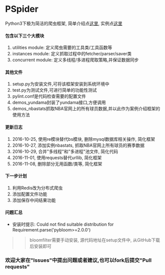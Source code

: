 # PSpider
Python3下极为简洁的爬虫框架, 简单介绍点[这里](https://zhuanlan.zhihu.com/p/23017812), 实例点[这里](https://zhuanlan.zhihu.com/p/23250032)

#### 包含以下三个大模块
1. utilities module: 定义爬虫需要的工具类/工具函数等
2. instances module: 定义抓取过程中的fetcher/parser/saver类
3. concurrent module: 定义多线程/多进程爬取策略,并保证数据同步

#### 其他文件
1. setup.py为安装文件,可将该框架安装到系统环境中
2. test.py为测试文件,可进行简单的功能性测试
3. pylint.conf是代码检查需要的配置文件
4. demos_yundama封装了yundama接口,方便调用
5. demos_nbastats抓取NBA官网上的所有球员数据,并以此作为案例介绍框架的使用方法

#### 更新日志
1. 2016-10-25, 使用re模块替代bs模块, 删除mysql数据库相关操作, 简化框架
2. 2016-10-27, 添加实例nbastats, 抓取NBA官网上所有球员的赛季数据
3. 2016-10-29, 合并"多线程"和"多进程"池文件, 简化代码
4. 2016-11-01, 使用requests替代urllib, 简化框架
5. 2016-11-08, 删除部分无用函数/类等, 简化框架

#### 下一步计划
1. 利用Redis改为分布式爬虫
2. 添加配置文件功能
3. 添加保存中间结果功能

#### 问题汇总
- 安装时提示: Could not find suitable distribution for Requirement.parse('pybloom>=2.0.0')
>> bloomfilter需要手动安装, 源代码地址在setup文件中, 从GitHub下载后安装即可

### 欢迎大家在"Issues"中提出问题或者建议,也可以fork后提交"Pull requests"
